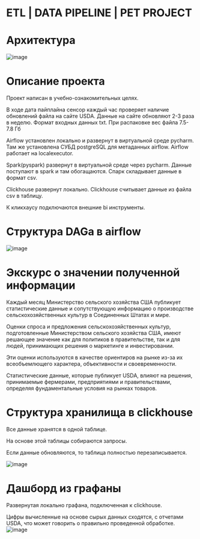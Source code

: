 # ETL | DATA PIPELINE | PET PROJECT
# Архитектура
![image](https://github.com/user-attachments/assets/fba4978f-55d8-45a8-b5bf-13640ee88c39)

# Описание проекта
Проект написан в учебно-ознакомительных целях.


В ходе дата пайплайна сенсор каждый час проверяет наличие обновлений файла на сайте USDA.
Данные на сайте обновляют 2-3 раза в неделю.
Формат входных данных txt. При распаковке вес файла 7.5-7.8 Гб

Airflow установлен локально и развернут в виртуальной среде pycharm. Там же установлена СУБД postgreSQL для метаданных airflow.
Аirflow работает на  localexecutor.

Spark(pyspark) развернут в виртуальной среде через pycharm.
Данные поступают в spark и там обогащаются.
Спарк складывает данные в формат csv.

Clickhouse развернут локально.
Clickhouse считывает данные из файла csv в таблицу.

К кликхаусу подключаются внешние bi инструменты.

# Структура DAGа в airflow
![image](https://github.com/user-attachments/assets/7a6c201a-f5bc-45ab-a3a5-1cda1bdf5df4)


# Экскурс о значении полученной информации
Каждый месяц Министерство сельского хозяйства США публикует статистические данные и сопутствующую информацию о
производстве сельскохозяйственных культур в Соединенных Штатах и ​​мире.

Оценки спроса и предложения сельскохозяйственных культур,
подготовленные Министерством сельского хозяйства США,
имеют решающее значение как для политиков в правительстве, так и для людей,
принимающих решения о маркетинге и инвестировании.

Эти оценки используются в качестве ориентиров на рынке из-за
их всеобъемлющего характера, объективности и своевременности. 

Статистические данные, которые публикует USDA, влияют
на решения, принимаемые фермерами, предприятиями и правительствами, определяя
фундаментальные условия на
рынках товаров.

# Структура хранилища в clickhouse
Все данные хранятся в одной таблице.

На основе этой таблицы собираются запросы.

Если данные обновляются, то таблица полностью перезаписывается.

![image](https://github.com/user-attachments/assets/b8955549-08a2-4287-a5d4-5592059d76ee)


# Дашборд из графаны
Развернутая локально графана, подключенная к clickhouse.

Цифры вычисленные на основе сырых данных сходятся, с отчетами USDA, что может говорить о правильно проведенной обработкe.
![image](https://github.com/user-attachments/assets/3cf782a6-15b1-4584-bc89-df264c9ba657)




